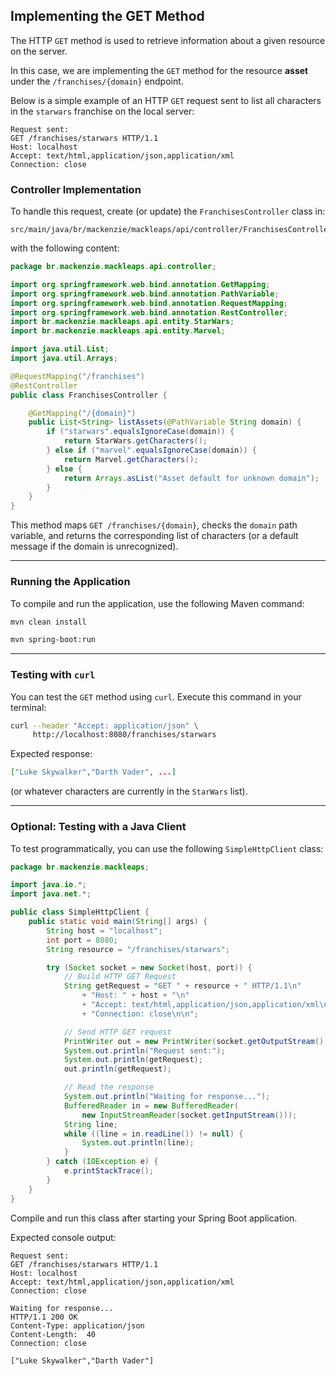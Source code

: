 ## Implementing the GET Method

The HTTP `GET` method is used to retrieve information about a given resource on the server.

In this case, we are implementing the `GET` method for the resource **asset** under the `/franchises/{domain}` endpoint.

Below is a simple example of an HTTP `GET` request sent to list all characters in the `starwars` franchise on the local server:

```http
Request sent:
GET /franchises/starwars HTTP/1.1
Host: localhost
Accept: text/html,application/json,application/xml
Connection: close
```

### Controller Implementation

To handle this request, create (or update) the `FranchisesController` class in:

```
src/main/java/br/mackenzie/mackleaps/api/controller/FranchisesController.java
```

with the following content:

```java
package br.mackenzie.mackleaps.api.controller;

import org.springframework.web.bind.annotation.GetMapping;
import org.springframework.web.bind.annotation.PathVariable;
import org.springframework.web.bind.annotation.RequestMapping;
import org.springframework.web.bind.annotation.RestController;
import br.mackenzie.mackleaps.api.entity.StarWars;
import br.mackenzie.mackleaps.api.entity.Marvel;

import java.util.List;
import java.util.Arrays;

@RequestMapping("/franchises")
@RestController
public class FranchisesController {

    @GetMapping("/{domain}")
    public List<String> listAssets(@PathVariable String domain) {
        if ("starwars".equalsIgnoreCase(domain)) {
            return StarWars.getCharacters();
        } else if ("marvel".equalsIgnoreCase(domain)) {
            return Marvel.getCharacters();
        } else {
            return Arrays.asList("Asset default for unknown domain");
        }
    }
}
```

This method maps `GET /franchises/{domain}`, checks the `domain` path variable, and returns the corresponding list of characters (or a default message if the domain is unrecognized).

---

### Running the Application

To compile and run the application, use the following Maven command:

```bash
mvn clean install
```

```bash
mvn spring-boot:run
```

---

### Testing with `curl`

You can test the `GET` method using `curl`. Execute this command in your terminal:

```bash
curl --header "Accept: application/json" \
     http://localhost:8080/franchises/starwars
```

Expected response:

```json
["Luke Skywalker","Darth Vader", ...]
```

(or whatever characters are currently in the `StarWars` list).

---

### Optional: Testing with a Java Client

To test programmatically, you can use the following `SimpleHttpClient` class:

```java
package br.mackenzie.mackleaps;

import java.io.*;
import java.net.*;

public class SimpleHttpClient {
    public static void main(String[] args) {
        String host = "localhost";
        int port = 8080;
        String resource = "/franchises/starwars";

        try (Socket socket = new Socket(host, port)) {
            // Build HTTP GET Request
            String getRequest = "GET " + resource + " HTTP/1.1\n"
                + "Host: " + host + "\n"
                + "Accept: text/html,application/json,application/xml\n"
                + "Connection: close\n\n";

            // Send HTTP GET request
            PrintWriter out = new PrintWriter(socket.getOutputStream(), true);
            System.out.println("Request sent:");
            System.out.println(getRequest);
            out.println(getRequest);

            // Read the response
            System.out.println("Waiting for response...");
            BufferedReader in = new BufferedReader(
                new InputStreamReader(socket.getInputStream()));
            String line;
            while ((line = in.readLine()) != null) {
                System.out.println(line);
            }
        } catch (IOException e) {
            e.printStackTrace();
        }
    }
}
```

Compile and run this class after starting your Spring Boot application.  

Expected console output:

```
Request sent:
GET /franchises/starwars HTTP/1.1
Host: localhost
Accept: text/html,application/json,application/xml
Connection: close

Waiting for response...
HTTP/1.1 200 OK
Content-Type: application/json
Content-Length:  40
Connection: close

["Luke Skywalker","Darth Vader"]
```